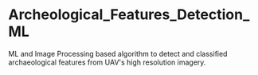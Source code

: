 # Archeological_Features_Detection_ML
ML and Image Processing based algorithm to detect and classified archaeological features from UAV's high resolution imagery.
